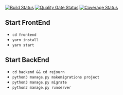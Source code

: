 [![Build Status](https://travis-ci.com/swsnu/swpp2021-team1.svg?branch=main)](https://travis-ci.com/swsnu/swpp2021-team1)
[![Quality Gate Status](https://sonarcloud.io/api/project_badges/measure?project=swsnu_swpp2021-team1&metric=alert_status)](https://sonarcloud.io/dashboard?id=swsnu_swpp2021-team1)
[![Coverage Status](https://coveralls.io/repos/github/swsnu/swpp2021-team1/badge.svg?branch=main)](https://coveralls.io/github/swsnu/swpp2021-team1?branch=main)

## Start FrontEnd
- `cd frontend`
- `yarn install`
- `yarn start`

## Start BackEnd
- `cd backend && cd rejourn`
- `python3 manage.py makemigrations project`
- `python3 manage.py migrate`
- `python3 manage.py runserver`
